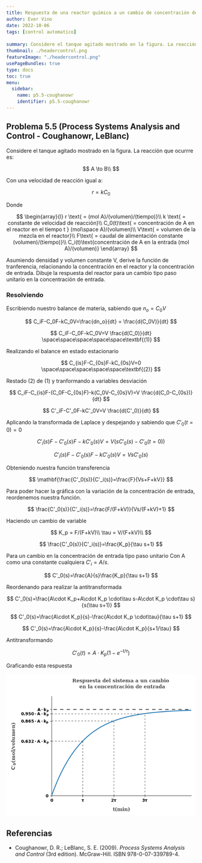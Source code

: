 ```yaml
---
title: Respuesta de una reactor químico a un cambio de concentración de entrada
author: Ever Vino
date: 2022-10-06
tags: [control automatico]

summary: Considere el tanque agitado mostrado en la figura. La reacción que ocurrre es A->B, con la velocidad de reacción, r=kC0... Asumiendo densidad constante y Volumen constante V, derive la función de tranferencia, relacionando la concentración en el reactor y la concentración de entrada. Dibuje la respuesta del reactor para un cambio tipo paso unitario en la concentración de entrada.
thumbnail: ./headercontrol.png
featureImage: "./headercontrol.png"
usePageBundles: true
type: docs
toc: true
menu:
  sidebar:
    name: p5.5-coughanowr
    identifier: p5.5-coughanowr
---
```

## Problema 5.5 (Process Systems Analysis and Control - Coughanowr, LeBlanc)

Considere el tanque agitado mostrado en la figura. La reacción que ocurrre es:

$$
A \to B\\
$$

Con una velocidad de reacción igual a:

$$
r=kC_0
$$

Donde

$$
\begin{array}{l}
r \text{ = (mol A)/(volumen)/(tiempo)}\\
k \text{ = constante de velocidad de reacción}\\
C_0(t)\text{ = concentración de A en el reactor en el tiempo t } (mol\space A)/(volumen)\\
V\text{ = volumen de la mezcla en el reactor}\\
F\text{ = caudal de alimentación constante (volumen)/(tiempo)}\\
C_i(t)\text{concentración de A en la entrada (mol A)/(volumen)}
\end{array}
$$

Asumiendo densidad y volumen constante V, derive la función de tranferencia, relacionando la concentración en el reactor y la concentración de entrada. Dibuje la respuesta del reactor para un cambio tipo paso unitario en la concentración de entrada.

### Resolviendo

Escribiendo nuestro balance de materia, sabiendo que $n_o = C_0V$

$$
C_iF-C_0F-kC_0V=\frac{dn_o}{dt} = \frac{d(C_0V)}{dt}
$$

$$
C_iF-C_0F-kC_0V=V \frac{d(C_0)}{dt} \space\space\space\space\space\textbf{(1)}
$$

Realizando el balance en estado estacionario

$$
C_{is}F-C_{0s}F-kC_{0s}V=0 \space\space\space\space\space\textbf{(2)}
$$

Restado (2) de (1) y tranformando a variables desviación

$$
C_iF-C_{is}F-(C_0F-C_{0s}F)-k(C_0V-C_{0s}V)=V \frac{d(C_0-C_{0s})}{dt}
$$

$$
C'_iF-C'_0F-kC'_0V=V \frac{d(C'_0)}{dt} 
$$

Aplicando la transformada de Laplace y despejando y sabiendo que $C'_0(t=0) = 0$

$$
C'_i(s)F-C'_0(s)F-kC'_0(s)V=V (sC'_0(s)-C'_0(t=0))
$$

$$
C'_i(s)F-C'_0(s)F-kC'_0(s)V=V sC'_0(s)
$$

Obteniendo nuestra función transferencia

$$
\mathbf{\frac{C'_0(s)}{C'_i(s)}=\frac{F}{Vs+F+kV}}
$$

Para poder hacer la gráfica con la variación de la concentración de entrada, reordenemos nuestra función.

$$
\frac{C'_0(s)}{C'_i(s)}=\frac{F/(F+kV)}{Vs/(F+kV)+1}
$$

Haciendo un cambio de variable

$$
K_p = F/(F+kV)\\
\tau = V/(F+kV)\\
$$

$$
\frac{C'_0(s)}{C'_i(s)}=\frac{K_p}{\tau s+1}
$$

Para un cambio en la concentración de entrada tipo paso unitario Con A como una constante cualquiera $C'_i=A/s$.

$$
C'_0(s)=\frac{A}{s}\frac{K_p}{\tau s+1}
$$

Reordenando para realizar la antitransformada

$$
C'_0(s)=\frac{A\cdot K_p+A\cdot K_p \cdot\tau s-A\cdot K_p \cdot\tau s}{s(\tau s+1)}
$$

$$
C'_0(s)=\frac{A\cdot K_p}{s}-\frac{A\cdot K_p \cdot\tau}{\tau s+1}
$$

$$
C'_0(s)=\frac{A\cdot K_p}{s}-\frac{A\cdot K_p}{s+1/\tau}
$$

Antitransformando

$$
C'_0(t) = A\cdot K_p(1-e^{-t/\tau})
$$

Graficando esta respuesta

![respuesta del sistema a un cambio en la concentración de entrada](p55r.png)

## Referencias

* Coughanowr, D. R.; LeBlanc, S. E. (2009). _Process Systems Analysis and Control_ (3rd edition). McGraw-Hill. ISBN 978-0-07-339789-4.